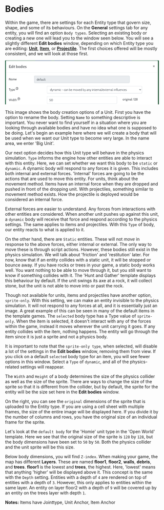# Bodies

Within the game, there are settings for each Entity type that govern size, shape, and some of its behaviours. On the **General** settings tab for any entity, you will find an option ```Body types```. Selecting an existing body or creating a new one will lead you to the window seen below. You will see a slightly different **Edit bodies** window, depending on which Entity type you are editing: **[Unit](../entity-types/unit.md)**, **[Item](../entity-types/item.md)**, or **[Projectile](../entity-types/projectile.md)**. The first choices offered will be mostly consistent, and we will look at those first.

![Edit bodies window](../../img/bodies/edit_bodies_top_half.png)

This image shows the body creation options of a Unit. First you have the option to rename the body. Setting ```Name``` to something descriptive is important. You never want to find yourself in a situation where you are looking through available bodies and have no idea what one is supposed to be doing. Let's begin an example here where we will create a body that will be used when we want our Unit type to become very large. In the name area, we enter 'Big Unit'.

Our next option decides how this Unit type will behave in the physics simulation. ```Type``` informs the engine how other entities are able to interact with this entity. Here, we can set whether we want this body to be ```static``` or ```dynamic```. A dynamic body will respond to any forces it is given. This includes both internal and external forces. 'Internal' forces are going to be the actions that are used to move this entity. For units, think about the movement method. Items have an internal force when they are dropped and pushed in front of the dropping unit. With projectiles, something similar to movement method exists. How the projectile is deployed would be considered an internal force.

External forces are easier to understand. Any forces from interactions with other entities are considered. When another unit pushes up against this unit, a ```dynamic``` body will receive that force and respond according to the physics settings. The same applies to items and projectiles. With this ```Type``` of body, our entity reacts to what is applied to it.

On the other hand, there are ```Static``` entities. These will not *move* in response to the above forces, either internal or external. The only way to move these is through script actions. However, these bodies still exist in the physics simulation. We will talk about 'friction' and 'restitution' later. For now, know that if an entity collides with a static unit, it will be stopped or bounce away. If you have rocks or trees in your game, a static body works well. You want nothing to be able to move through it, but you still want to know if something collides with it. The 'Hunt and Gather' template displays this behaviour by default. If the unit swings its axe at a rock, it will collect stone, but the unit is not able to move into or past the rock.

Though not available for units, items and projectiles have another option, ```sprite-only```. With this setting, we can make an entity invisible to the physics simulation. It will not respond to any forces at all, and it is essentially just an image. A great example of this can be seen in many of the default items in the template games. The ```selected``` body type has a Type value of ```sprite-only```. When the item is selected, it doesn't interact with any of the forces within the game, instead it moves wherever the unit carrying it goes. If any entity collides with the item, nothing happens. The entity will go through the item since it is just a sprite and not a physics body.

It is important to note that the ```sprite-only type```, when selected, will disable a lot of the settings in the **Edit bodies** window, removing them from view. If you click on a default ```selected``` body type for an item, you will see fewer options in this window. Select a ```Type``` of ```dynamic```, and all of the physics-related settings will reappear.

The ```Width``` and ```Height``` of a body determines the size of the physics collider as well as the size of the sprite. There are ways to change the size of the sprite so that it is different from the collider, but by default, the sprite for the entity will be the size set here in the **Edit bodies** window.

On the right, you can see the ```original``` dimensions of the sprite that is uploaded to the Entity type. If you are using a cell sheet with multiple frames, the size of the entire image will be displayed here. If you divide it by the number of columns and rows, you have the original size of an individual frame for the sprite.

Let's look at the ```default body``` for the 'Homie' unit type in the 'Open World' template. Here we see that the original size of the sprite is ```128``` by ```128```, but the body dimensions have been set to ```50``` by ```50```. Both the physics collider and the unit sprite will be this size.

Below body dimensions, you will find ```Z-index```. When making your game, the map has different **Layers**. These are named **floor1**, **floor2**, **walls**, **debris**, and **trees**. **floor1** is the lowest and **trees**, the highest. Here, 'lowest' means that anything 'higher' will be displayed above it. This concept is the same with the ```Depth``` setting. Entities with a depth of ```4``` are rendered on top of entities with a depth of ```3```. However, this only applies to entities within the same layer. An entity on layer floor2 with a depth of ```9``` will be covered up by an entity on the trees layer with depth ```1```.

**Notes:** Items have Jointtype, Unit Anchor, Item Anchor






